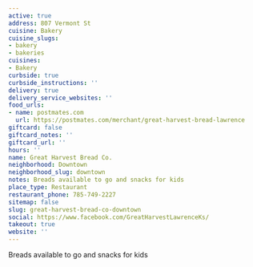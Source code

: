 ```yaml
---
active: true
address: 807 Vermont St
cuisine: Bakery
cuisine_slugs:
- bakery
- bakeries
cuisines:
- Bakery
curbside: true
curbside_instructions: ''
delivery: true
delivery_service_websites: ''
food_urls:
- name: postmates.com
  url: https://postmates.com/merchant/great-harvest-bread-lawrence
giftcard: false
giftcard_notes: ''
giftcard_url: ''
hours: ''
name: Great Harvest Bread Co.
neighborhood: Downtown
neighborhood_slug: downtown
notes: Breads available to go and snacks for kids
place_type: Restaurant
restaurant_phone: 785-749-2227
sitemap: false
slug: great-harvest-bread-co-downtown
social: https://www.facebook.com/GreatHarvestLawrenceKs/
takeout: true
website: ''
---
```


Breads available to go and snacks for kids